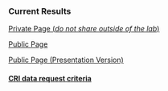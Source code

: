 ### Current Results

[Private Page (*do not share outside of the lab*)](https://readymag.com/zed/ehr-internal)

[Public Page](https://readymag.com/zed/ehr)

[Public Page (Presentation Version)](https://readymag.com/zed/ehr-presentation)


#### [**CRI data request criteria**](http://34.66.189.202:4567/gollum/project/project/EHR/CRI_request.md)